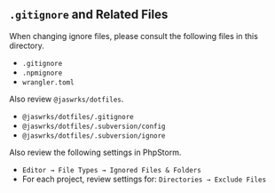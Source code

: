 ## `.gitignore` and Related Files

When changing ignore files, please consult the following files in this directory.

- `.gitignore`
- `.npmignore`
- `wrangler.toml`

Also review `@jaswrks/dotfiles`.

- `@jaswrks/dotfiles/.gitignore`
- `@jaswrks/dotfiles/.subversion/config`
- `@jaswrks/dotfiles/.subversion/ignore`

Also review the following settings in PhpStorm.

- `Editor → File Types → Ignored Files & Folders`
- For each project, review settings for: `Directories → Exclude Files`
